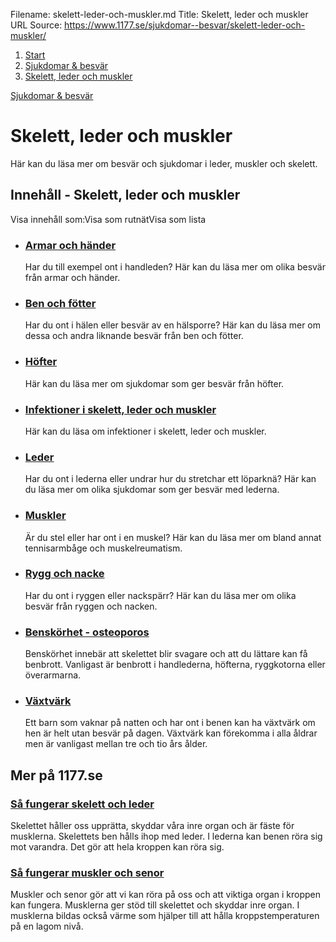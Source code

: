 Filename: skelett-leder-och-muskler.md
Title: Skelett, leder och muskler
URL Source: https://www.1177.se/sjukdomar--besvar/skelett-leder-och-muskler/

1.  [Start](https://www.1177.se/)
2.  [Sjukdomar & besvär](https://www.1177.se/sjukdomar--besvar/)
3.  [Skelett, leder och muskler](https://www.1177.se/sjukdomar--besvar/skelett-leder-och-muskler/)

[Sjukdomar & besvär](https://www.1177.se/sjukdomar--besvar/)

Skelett, leder och muskler
==========================

Här kan du läsa mer om besvär och sjukdomar i leder, muskler och skelett.

Innehåll - Skelett, leder och muskler
-------------------------------------

Visa innehåll som:Visa som rutnätVisa som lista

*   ### [Armar och händer](https://www.1177.se/sjukdomar--besvar/skelett-leder-och-muskler/armar-och-hander/)
    
    Har du till exempel ont i handleden? Här kan du läsa mer om olika besvär från armar och händer.
    
*   ### [Ben och fötter](https://www.1177.se/sjukdomar--besvar/skelett-leder-och-muskler/ben-och-fotter/)
    
    Har du ont i hälen eller besvär av en hälsporre? Här kan du läsa mer om dessa och andra liknande besvär från ben och fötter.
    
*   ### [Höfter](https://www.1177.se/sjukdomar--besvar/skelett-leder-och-muskler/hofter/)
    
    Här kan du läsa mer om sjukdomar som ger besvär från höfter.
    
*   ### [Infektioner i skelett, leder och muskler](https://www.1177.se/sjukdomar--besvar/skelett-leder-och-muskler/infektioner-i-skelett-leder-och-muskler/)
    
    Här kan du läsa om infektioner i skelett, leder och muskler.
    
*   ### [Leder](https://www.1177.se/sjukdomar--besvar/skelett-leder-och-muskler/leder/)
    
    Har du ont i lederna eller undrar hur du stretchar ett löparknä? Här kan du läsa mer om olika sjukdomar som ger besvär med lederna.
    
*   ### [Muskler](https://www.1177.se/sjukdomar--besvar/skelett-leder-och-muskler/muskler/)
    
    Är du stel eller har ont i en muskel? Här kan du läsa mer om bland annat tennisarmbåge och muskelreumatism.
    
*   ### [Rygg och nacke](https://www.1177.se/sjukdomar--besvar/skelett-leder-och-muskler/rygg-och-nacke/)
    
    Har du ont i ryggen eller nackspärr? Här kan du läsa mer om olika besvär från ryggen och nacken.
    
*   ### [Benskörhet - osteoporos](https://www.1177.se/sjukdomar--besvar/skelett-leder-och-muskler/benskorhet---osteoporos/)
    
    Benskörhet innebär att skelettet blir svagare och att du lättare kan få benbrott. Vanligast är benbrott i handlederna, höfterna, ryggkotorna eller överarmarna.
    
*   ### [Växtvärk](https://www.1177.se/sjukdomar--besvar/skelett-leder-och-muskler/vaxtvark/)
    
    Ett barn som vaknar på natten och har ont i benen kan ha växtvärk om hen är helt utan besvär på dagen. Växtvärk kan förekomma i alla åldrar men är vanligast mellan tre och tio års ålder.
    

Mer på 1177.se
--------------

### [Så fungerar skelett och leder](https://www.1177.se/liv--halsa/sa-fungerar-kroppen/skelett-och-leder/)

Skelettet håller oss upprätta, skyddar våra inre organ och är fäste för musklerna. Skelettets ben hålls ihop med leder. I lederna kan benen röra sig mot varandra. Det gör att hela kroppen kan röra sig.

### [Så fungerar muskler och senor](https://www.1177.se/liv--halsa/sa-fungerar-kroppen/muskler-och-senor/)

Muskler och senor gör att vi kan röra på oss och att viktiga organ i kroppen kan fungera. Musklerna ger stöd till skelettet och skyddar inre organ. I musklerna bildas också värme som hjälper till att hålla kroppstemperaturen på en lagom nivå.
